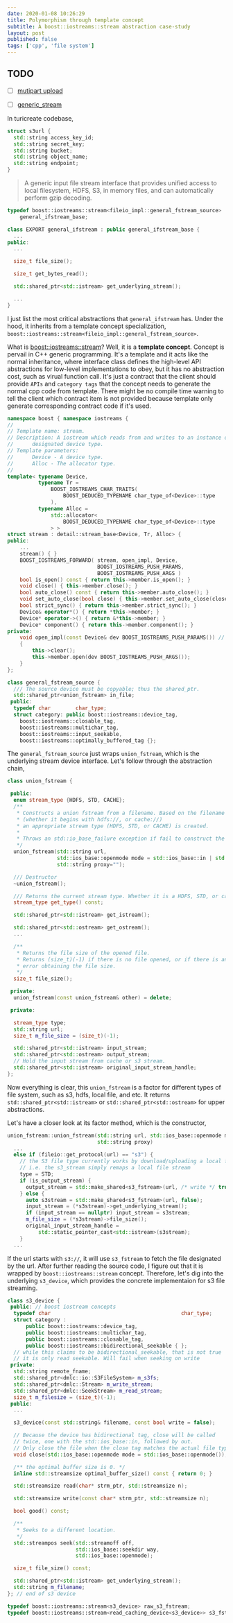 ```yaml
---
date: 2020-01-08 10:26:29
title: Polymorphism through template concept
subtitle: A boost::iostreams::stream abstraction case-study
layout: post
published: false
tags: ['cpp', 'file system']
---
```


## TODO

- [ ] [mutipart upload](https://github.com/aws/aws-sdk-cpp/blob/master/aws-cpp-sdk-s3-integration-tests/BucketAndObjectOperationTest.cpp#L938)

- [ ] [generic_stream](https://www.boost.org/doc/libs/1_71_0/libs/iostreams/doc/guide/generic_streams.html)

In turicreate codebase,

```cpp
struct s3url {
  std::string access_key_id;
  std::string secret_key;
  std::string bucket;
  std::string object_name;
  std::string endpoint;
}

```

> A generic input file stream interface that provides unified access to local filesystem, HDFS, S3, in memory files, and can automatically perform gzip decoding.

```cpp
typedef boost::iostreams::stream<fileio_impl::general_fstream_source>
    general_ifstream_base;

class EXPORT general_ifstream : public general_ifstream_base {
  ...
public:
  ...

  size_t file_size();

  size_t get_bytes_read();

  std::shared_ptr<std::istream> get_underlying_stream();

  ...
}
```

I just list the most critical abstractions that `general_ifstream` has. Under the hood, it inherits from a template concept specialization, `boost::iostreams::stream<fileio_impl::general_fstream_source>`.

What is [boost::iostreams::stream](https://www.boost.org/doc/libs/1_71_0/libs/iostreams/doc/guide/generic_streams.html)? Well, it is a **template concept**. Concept is pervail in C++ generic programming. It's a template and it acts like the normal inheritance, where interface class defines the high-level API abstractions for low-level implementations to obey, but it has no abstraction cost, such as virual function call. It's just a contract that the client should provide `APIs` and `category tags` that the concept needs to generate the normal cpp code from template. There might be no compile time warning to tell the client which contract item is not provided because template only generate corresponding contract code if it's used.

```cpp
namespace boost { namespace iostreams {
//
// Template name: stream.
// Description: A iostream which reads from and writes to an instance of a
//      designated device type.
// Template parameters:
//      Device - A device type.
//      Alloc - The allocator type.
//
template< typename Device,
          typename Tr =
              BOOST_IOSTREAMS_CHAR_TRAITS(
                  BOOST_DEDUCED_TYPENAME char_type_of<Device>::type
              ),
          typename Alloc =
              std::allocator<
                  BOOST_DEDUCED_TYPENAME char_type_of<Device>::type
              > >
struct stream : detail::stream_base<Device, Tr, Alloc> {
public:
    ...
    stream() { }
    BOOST_IOSTREAMS_FORWARD( stream, open_impl, Device,
                             BOOST_IOSTREAMS_PUSH_PARAMS,
                             BOOST_IOSTREAMS_PUSH_ARGS )
    bool is_open() const { return this->member.is_open(); }
    void close() { this->member.close(); }
    bool auto_close() const { return this->member.auto_close(); }
    void set_auto_close(bool close) { this->member.set_auto_close(close); }
    bool strict_sync() { return this->member.strict_sync(); }
    Device& operator*() { return *this->member; }
    Device* operator->() { return &*this->member; }
    Device* component() { return this->member.component(); }
private:
    void open_impl(const Device& dev BOOST_IOSTREAMS_PUSH_PARAMS()) // For forwarding.
    {
        this->clear();
        this->member.open(dev BOOST_IOSTREAMS_PUSH_ARGS());
    }
};
```


```cpp
class general_fstream_source {
  /// The source device must be copyable; thus the shared_ptr.
  std::shared_ptr<union_fstream> in_file;
 public:
  typedef char        char_type;
  struct category: public boost::iostreams::device_tag,
    boost::iostreams::closable_tag,
    boost::iostreams::multichar_tag,
    boost::iostreams::input_seekable,
    boost::iostreams::optimally_buffered_tag {};

```

The `general_fstream_source` just wraps `union_fstream`, which is the underlying stream device interface. Let's follow through the abstraction chain,

```cpp
class union_fstream {

 public:
  enum stream_type {HDFS, STD, CACHE};
  /**
   * Constructs a union fstream from a filename. Based on the filename
   * (whether it begins with hdfs://, or cache://)
   * an appropriate stream type (HDFS, STD, or CACHE) is created.
   *
   * Throws an std::io_base_failure exception if fail to construct the stream.
   */
  union_fstream(std::string url,
                std::ios_base::openmode mode = std::ios_base::in | std::ios_base::out,
                std::string proxy="");

  /// Destructor
  ~union_fstream();

  /// Returns the current stream type. Whether it is a HDFS, STD, or cache stream
  stream_type get_type() const;

  std::shared_ptr<std::istream> get_istream();

  std::shared_ptr<std::ostream> get_ostream();
  ...

  /**
   * Returns the file size of the opened file.
   * Returns (size_t)(-1) if there is no file opened, or if there is an
   * error obtaining the file size.
   */
  size_t file_size();

 private:
  union_fstream(const union_fstream& other) = delete;

 private:

  stream_type type;
  std::string url;
  size_t m_file_size = (size_t)(-1);

  std::shared_ptr<std::istream> input_stream;
  std::shared_ptr<std::ostream> output_stream;
  // Hold the input stream from cache or s3 stream.
  std::shared_ptr<std::istream> original_input_stream_handle;
};
```

Now everything is clear, this `union_fstream` is a factor for different types of file system, such as s3, hdfs, local file, and etc. It returns `std::shared_ptr<std::istream>` or `std::shared_ptr<std::ostream>` for upper abstractions.

Let's have a closer look at its factor method, which is the constructor,

```cpp
union_fstream::union_fstream(std::string url, std::ios_base::openmode mode,
                             std::string proxy)
  ...
  else if (fileio::get_protocol(url) == "s3") {
    // the S3 file type currently works by download/uploading a local file
    // i.e. the s3_stream simply remaps a local file stream
    type = STD;
    if (is_output_stream) {
      output_stream = std::make_shared<s3_fstream>(url, /* write */ true);
    } else {
      auto s3stream = std::make_shared<s3_fstream>(url, false);
      input_stream = (*s3stream)->get_underlying_stream();
      if (input_stream == nullptr) input_stream = s3stream;
      m_file_size = (*s3stream)->file_size();
      original_input_stream_handle =
          std::static_pointer_cast<std::istream>(s3stream);
    }
  ...
```

If the url starts with `s3://`, it will use `s3_fstream` to fetch the file designated by the url. After further reading the source code, I figure out that it is wrapped by `boost::iostreams::stream` concept. Therefore, let's dig into the underlying `s3_device`, which provides the concrete implementaion for s3 file streaming.

```cpp
class s3_device {
 public: // boost iostream concepts
  typedef char                                          char_type;
  struct category :
      public boost::iostreams::device_tag,
      public boost::iostreams::multichar_tag,
      public boost::iostreams::closable_tag,
      public boost::iostreams::bidirectional_seekable { };
  // while this claims to be bidirectional_seekable, that is not true
  // it is only read seekable. Will fail when seeking on write
 private:
  std::string remote_fname;
  std::shared_ptr<dmlc::io::S3FileSystem> m_s3fs;
  std::shared_ptr<dmlc::Stream> m_write_stream;
  std::shared_ptr<dmlc::SeekStream> m_read_stream;
  size_t m_filesize = (size_t)(-1);
 public:
  ...

  s3_device(const std::string& filename, const bool write = false);

  // Because the device has bidirectional tag, close will be called
  // twice, one with the std::ios_base::in, followed by out.
  // Only close the file when the close tag matches the actual file type.
  void close(std::ios_base::openmode mode = std::ios_base::openmode());

  /** the optimal buffer size is 0. */
  inline std::streamsize optimal_buffer_size() const { return 0; }

  std::streamsize read(char* strm_ptr, std::streamsize n);

  std::streamsize write(const char* strm_ptr, std::streamsize n);

  bool good() const;

  /**
   * Seeks to a different location.
   */
  std::streampos seek(std::streamoff off,
                      std::ios_base::seekdir way,
                      std::ios_base::openmode);

  size_t file_size() const;

  std::shared_ptr<std::istream> get_underlying_stream();
  std::string m_filename;
}; // end of s3 device

typedef boost::iostreams::stream<s3_device> raw_s3_fstream;
typedef boost::iostreams::stream<read_caching_device<s3_device>> s3_fstream;
```
